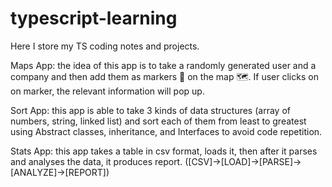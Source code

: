# typescript-learning

Here I store my TS coding notes and projects.

Maps App: the idea of this app is to take a randomly generated user and a company and then add them as markers 📍 on the map 🗺️. If user clicks on on marker, the relevant information will pop up.

Sort App: this app is able to take 3 kinds of data structures (array of numbers, string, linked list) and sort each of them from least to greatest using Abstract classes, inheritance, and Interfaces to avoid code repetition.

Stats App: this app takes a table in csv format, loads it, then after it parses and analyses the data, it produces report. ([CSV]->[LOAD]->[PARSE]->[ANALYZE]->[REPORT])
